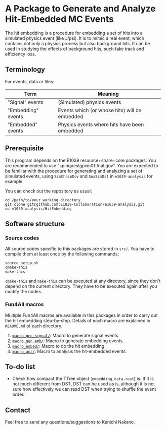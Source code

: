 # A Package to Generate and Analyze Hit-Embedded MC Events

The hit embedding is a procedure for embedding a set of hits into a simulated physics event (like J/psi).
It is to mimic a real event, which contains not only a physics process but also background hits.
It can be used in studying the effects of background hits, such fake track and efficiency loss.

## Terminology

For events, data or files:

| Term | Meaning |
| ---- | ------- |
| "Signal" events    | (Simulated) physics events                    |
| "Embedding" events | Events which (or whose hits) will be embedded |
| "Embedded" events  | Physics events where hits have been embedded  |

## Prerequisite

This program depends on the E1039 resource+share+core packages.
You are recommended to use "spinquestgpvm01.fnal.gov".
You are expected to be familiar with the procedure for generating and analyzing a set of simulated events, using `SimChainDev` and `AnaSimDst` in `e1039-analysis` for example.

You can check out the repository as usual;
```
cd /path/to/your_working_directory
git clone git@github.com:E1039-Collaboration/e1039-analysis.git
cd e1039-analysis/HitEmbedding
```

## Software structure

### Source codes

All source codes specific to this packages are stored in `src/`.
You have to compile them at least once by the following commands;
```
source setup.sh
cmake-this
make-this
```

`cmake-this` and `make-this` can be executed at any directory, since they don't depend on the current directory.
They have to be executed again after you modify the codes.

### Fun4All macros

Multiple Fun4All macros are available in this packages in order to carry out the hit embedding step-by-step.
Details of each macro are explained in `README.md` of each directory.

1. [`macro_gen_signal/`](macro_gen_signal/):  Macro to generate signal events.
1. [`macro_gen_emb/`](macro_gen_emb/):  Macro to generate embedding events.
1. [`macro_embed/`](macro_embed/):  Macro to do the hit embedding.
1. [`macro_ana/`](macro_ana/):  Macro to analysis the hit-embedded events.

## To-do list

* Check how compact the TTree object (`embedding_data.root`) is.
    If it is not much different from DST, DST can be used as is,
    although it is not sure how effectively we can read DST when 
    trying to shuffle the event order.

## Contact

Feel free to send any questions/suggestions to Kenichi Nakano.

